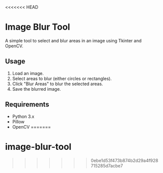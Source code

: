 <<<<<<< HEAD
# Image Blur Tool

A simple tool to select and blur areas in an image using Tkinter and OpenCV.

## Usage

1. Load an image.
2. Select areas to blur (either circles or rectangles).
3. Click "Blur Areas" to blur the selected areas.
4. Save the blurred image.

## Requirements

- Python 3.x
- Pillow
- OpenCV
=======
# image-blur-tool
>>>>>>> 0ebe1d53f473b874b2d29a4f928715285d7acbe7
